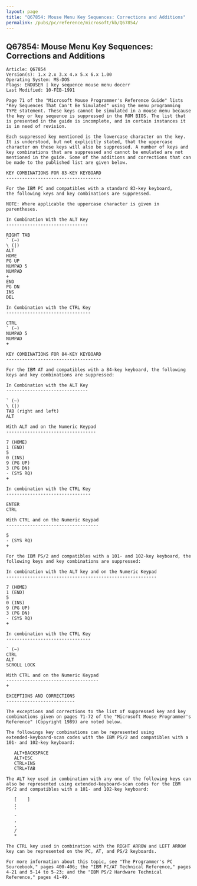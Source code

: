 ```yaml
---
layout: page
title: "Q67854: Mouse Menu Key Sequences: Corrections and Additions"
permalink: /pubs/pc/reference/microsoft/kb/Q67854/
---
```


## Q67854: Mouse Menu Key Sequences: Corrections and Additions

	Article: Q67854
	Version(s): 1.x 2.x 3.x 4.x 5.x 6.x 1.00
	Operating System: MS-DOS
	Flags: ENDUSER | key sequence mouse menu docerr
	Last Modified: 10-FEB-1991
	
	Page 71 of the "Microsoft Mouse Programmer's Reference Guide" lists
	"Key Sequences That Can't Be Simulated" using the menu programming
	TYPE statement. These keys cannot be simulated in a mouse menu because
	the key or key sequence is suppressed in the ROM BIOS. The list that
	is presented in the guide is incomplete, and in certain instances it
	is in need of revision.
	
	Each suppressed key mentioned is the lowercase character on the key.
	It is understood, but not explicitly stated, that the uppercase
	character on these keys will also be suppressed. A number of keys and
	key combinations that are suppressed and cannot be emulated are not
	mentioned in the guide. Some of the additions and corrections that can
	be made to the published list are given below.
	
	KEY COMBINATIONS FOR 83-KEY KEYBOARD
	------------------------------------
	
	For the IBM PC and compatibles with a standard 83-key keyboard,
	the following keys and key combinations are suppressed.
	
	NOTE: Where applicable the uppercase character is given in
	parentheses.
	
	In Combination With the ALT Key
	-------------------------------
	
	RIGHT TAB
	` (~)
	\ (|)
	ALT
	HOME
	PG UP
	NUMPAD 5
	NUMPAD
	+
	END
	PG DN
	INS
	DEL
	
	In Combination with the CTRL Key
	--------------------------------
	
	CTRL
	` (~)
	NUMPAD 5
	NUMPAD
	+
	
	KEY COMBINATIONS FOR 84-KEY KEYBOARD
	------------------------------------
	
	For the IBM AT and compatibles with a 84-key keyboard, the following
	keys and key combinations are suppressed:
	
	In Combination with the ALT Key
	-------------------------------
	
	` (~)
	\ (|)
	TAB (right and left)
	ALT
	
	With ALT and on the Numeric Keypad
	----------------------------------
	
	7 (HOME)
	1 (END)
	5
	0 (INS)
	9 (PG UP)
	3 (PG DN)
	- (SYS RQ)
	+
	
	In combination with the CTRL Key
	--------------------------------
	
	ENTER
	CTRL
	
	With CTRL and on the Numeric Keypad
	-----------------------------------
	
	5
	- (SYS RQ)
	+
	
	For the IBM PS/2 and compatibles with a 101- and 102-key keyboard, the
	following keys and key combinations are suppressed:
	
	In combination with the ALT key and on the Numeric Keypad
	---------------------------------------------------------
	
	7 (HOME)
	1 (END)
	5
	0 (INS)
	9 (PG UP)
	3 (PG DN)
	- (SYS RQ)
	+
	
	In combination with the CTRL Key
	--------------------------------
	
	` (~)
	CTRL
	ALT
	SCROLL LOCK
	
	With CTRL and on the Numeric Keypad
	-----------------------------------
	+
	
	EXCEPTIONS AND CORRECTIONS
	--------------------------
	
	The exceptions and corrections to the list of suppressed key and key
	combinations given on pages 71-72 of the "Microsoft Mouse Programmer's
	Reference" (Copyright 1989) are noted below.
	
	The followings key combinations can be represented using
	extended-keyboard-scan codes with the IBM PS/2 and compatibles with a
	101- and 102-key keyboard:
	
	   ALT+BACKSPACE
	   ALT+ESC
	   CTRL+INS
	   CTRL+TAB
	
	The ALT key used in combination with any one of the following keys can
	also be represented using extended-keyboard-scan codes for the IBM
	PS/2 and compatibles with a 101- and 102-key keyboard:
	
	   [    ]
	   ;
	   '
	   -
	   ,
	   .
	   /
	   *
	
	The CTRL key used in combination with the RIGHT ARROW and LEFT ARROW
	key can be represented on the PC, AT, and PS/2 keyboards.
	
	For more information about this topic, see "The Programmer's PC
	Sourcebook," pages 400-406; the "IBM PC/AT Technical Reference," pages
	4-21 and 5-14 to 5-23; and the "IBM PS/2 Hardware Technical
	Reference," pages 41-49.
